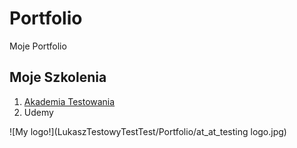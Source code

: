 # Portfolio
Moje Portfolio

## Moje Szkolenia 
1. [Akademia Testowania](https://testuj.pl/) <br>
2. Udemy 

![My logo!](LukaszTestowyTestTest/Portfolio/at_at_testing logo.jpg)
